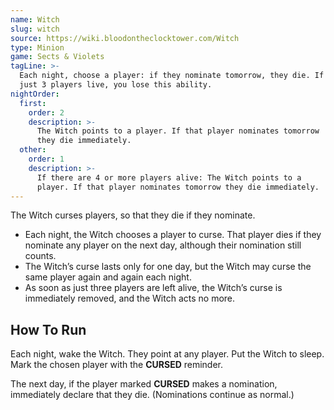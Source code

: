 ```yaml
---
name: Witch
slug: witch
source: https://wiki.bloodontheclocktower.com/Witch
type: Minion
game: Sects & Violets
tagLine: >-
  Each night, choose a player: if they nominate tomorrow, they die. If
  just 3 players live, you lose this ability.
nightOrder:
  first:
    order: 2
    description: >-
      The Witch points to a player. If that player nominates tomorrow
      they die immediately.
  other:
    order: 1
    description: >-
      If there are 4 or more players alive: The Witch points to a
      player. If that player nominates tomorrow they die immediately.
---
```


The Witch curses players, so that they die if they nominate.

- Each night, the Witch chooses a player to curse. That player dies if
  they nominate any player on the next day, although their nomination
  still counts.
- The Witch’s curse lasts only for one day, but the Witch may curse the
  same player again and again each night.
- As soon as just three players are left alive, the Witch’s curse is
  immediately removed, and the Witch acts no more.

## How To Run

Each night, wake the Witch. They point at any player. Put the Witch to
sleep. Mark the chosen player with the **CURSED** reminder.

The next day, if the player marked **CURSED** makes a nomination,
immediately declare that they die. (Nominations continue as normal.)
